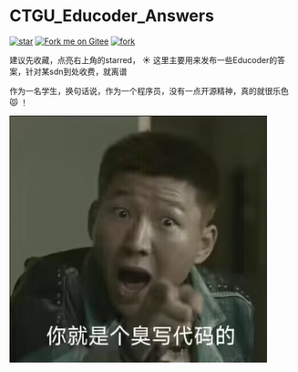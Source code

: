 # CTGU_Educoder_Answers


<a href='https://gitee.com/lovekang3344/CTGU_Educoder/stargazers'><img src='https://gitee.com/lovekang3344/CTGU_Educoder/badge/star.svg?theme=dark' alt='star'></img></a>
<a href='https://gitee.com/lovekang3344/CTGU_Educoder'><img src='https://gitee.com/lovekang3344/CTGU_Educoder/widgets/widget_2.svg' alt='Fork me on Gitee'></img></a>
<a href='https://gitee.com/lovekang3344/CTGU_Educoder/members'><img src='https://gitee.com/lovekang3344/CTGU_Educoder/badge/fork.svg?theme=dark' alt='fork'></img></a>



建议先收藏，点亮右上角的starred， :sunny: 这里主要用来发布一些Educoder的答案，针对某sdn到处收费，就离谱



作为一名学生，换句话说，作为一个程序员，没有一点开源精神，真的就很乐色 :pouting_cat: ！

![封面图片](img/封面.jpg#pic_center)
